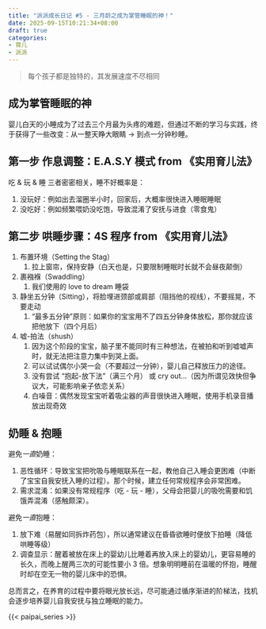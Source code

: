 ```yaml
---
title: "派派成长日记 #5 - 三月龄之成为掌管睡眠的神！"
date: 2025-09-15T10:21:34+08:00
draft: true
categories:
- 育儿
- 派派
---
```


> 每个孩子都是独特的，其发展速度不尽相同

## 成为掌管睡眠的神

婴儿白天的小睡成为了过去三个月最为头疼的难题，但通过不断的学习与实践，终于获得了一些改变：从一整天睁大眼睛 -> 到点一分钟秒睡。

## 第一步 作息调整：E.A.S.Y 模式 from 《实用育儿法》
吃 & 玩 & 睡 三者密密相关，睡不好概率是：
1. 没玩好：例如出去溜圈半小时，回家后，大概率很快进入睡眠睡眠
2. 没吃好：例如频繁喂奶没吃饱，导致混淆了安抚与进食（零食鬼）

## 第二步 哄睡步骤：4S 程序 from 《实用育儿法》
1. 布置环境（Setting the Stag）
    1. 拉上窗帘，保持安静（白天也是，只要限制睡眠时长就不会昼夜颠倒）
2. 裹襁褓（Swaddling）
    1. 我们使用的 love to dream 睡袋
3. 静坐五分钟（Sitting），将脸埋进颈部或肩部（阻挡他的视线），不要摇晃，不要走动
    1. “最多五分钟”原则：如果你的宝宝用不了四五分钟身体放松，那你就应该把他放下（四个月后）
4. 嘘-拍法（shush）
    1. 因为这个阶段的宝宝，脑子里不能同时有三种想法，在被拍和听到嘘嘘声时，就无法把注意力集中到哭上面。
    2. 可以试试偶尔小哭一会（不要超过一分钟），婴儿自己释放压力的途径。
    3. 没有尝试 “抱起-放下法”（满三个月） 或 cry out...（因为所谓见效快但争议大，可能影响亲子依恋关系）
    4. 白噪音：偶然发现宝宝听着吸尘器的声音很快进入睡眠，使用手机录音播放出现奇效

## 奶睡 & 抱睡
避免*一直*奶睡：
1. 恶性循环：导致宝宝把吮吸与睡眠联系在一起，教他自己入睡会更困难（中断了宝宝自我安抚入睡的过程）。那个时候，建立任何常规程序会非常困难。
2. 需求混淆：如果没有常规程序（吃 - 玩 - 睡），父母会把婴儿的吸吮需要和饥饿弄混淆（感触颇深）。

避免*一直*抱睡：
1. 放下难（易醒如同拆炸药包），所以通常建议在昏昏欲睡时便放下拍睡（降低哄睡等级）
2. 调查显示：醒着被放在床上的婴幼儿比睡着再放入床上的婴幼儿，更容易睡的长久，而晚上醒两三次的可能性要小 3 倍。想象明明睡前在温暖的怀抱，睡醒时却在空无一物的婴儿床中的恐惧。

总而言之，在养育的过程中要将眼光放长远，尽可能通过循序渐进的阶梯法，找机会逐步培养婴儿自我安抚与独立睡眠的能力。

{{< paipai_series >}}